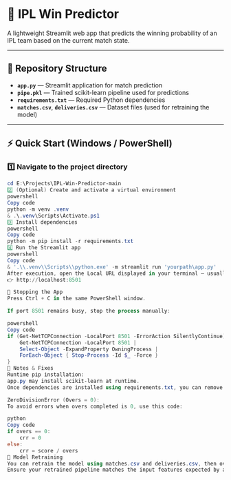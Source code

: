 # 🏏 IPL Win Predictor

A lightweight Streamlit web app that predicts the winning probability of an IPL team based on the current match state.

---

## 📁 Repository Structure

- **`app.py`** — Streamlit application for match prediction  
- **`pipe.pkl`** — Trained scikit-learn pipeline used for predictions  
- **`requirements.txt`** — Required Python dependencies  
- **`matches.csv`**, **`deliveries.csv`** — Dataset files (used for retraining the model)

---

## ⚡ Quick Start (Windows / PowerShell)

### 1️⃣ Navigate to the project directory

```powershell
cd E:\Projects\IPL-Win-Predictor-main
2️⃣ (Optional) Create and activate a virtual environment
powershell
Copy code
python -m venv .venv
& .\.venv\Scripts\Activate.ps1
3️⃣ Install dependencies
powershell
Copy code
python -m pip install -r requirements.txt
4️⃣ Run the Streamlit app
powershell
Copy code
& '.\\.venv\\Scripts\\python.exe' -m streamlit run 'yourpath\app.py'
After execution, open the Local URL displayed in your terminal — usually:
👉 http://localhost:8501

🛑 Stopping the App
Press Ctrl + C in the same PowerShell window.

If port 8501 remains busy, stop the process manually:

powershell
Copy code
if (Get-NetTCPConnection -LocalPort 8501 -ErrorAction SilentlyContinue) {
    Get-NetTCPConnection -LocalPort 8501 |
    Select-Object -ExpandProperty OwningProcess |
    ForEach-Object { Stop-Process -Id $_ -Force }
}
🧠 Notes & Fixes
Runtime pip installation:
app.py may install scikit-learn at runtime.
Once dependencies are installed using requirements.txt, you can remove that section safely.

ZeroDivisionError (Overs = 0):
To avoid errors when overs completed is 0, use this code:

python
Copy code
if overs == 0:
    crr = 0
else:
    crr = score / overs
🔁 Model Retraining
You can retrain the model using matches.csv and deliveries.csv, then overwrite pipe.pkl.
Ensure your retrained pipeline matches the input features expected by app.py.

